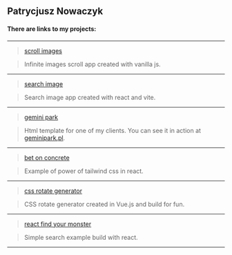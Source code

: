 ## Patrycjusz Nowaczyk

#### There are links to my projects:
   ---
> <a href="https://patrycjusznowaczyk.github.io/unsplash-vanilla-js/" target="_blank">scroll images</a>

> Infinite images scroll app created with vanilla js.

   ---
> <a href="https://patrycjusznowaczyk.github.io/unsplash-react/" target="_blank">search image</a>

> Search image app created with react and vite.

   ---
> <a href="https://patrycjusznowaczyk.github.io/gemini/" target="_blank">gemini park</a>

> Html template for one of my clients. You can see it in action at <a href="https://geminipark.pl" target="_blank">geminipark.pl</a>.

   ---
> <a href="https://github.com/patrycjusznowaczyk/bet_on_concrete" target="_blank">bet on concrete</a>

> Example of power of tailwind css in react.

   ---
> <a href="https://github.com/patrycjusznowaczyk/vue_generate_rotate" target="_blank">css rotate generator</a>

> CSS rotate generator created in Vue.js and build for fun.
   
   ---
> <a href="https://github.com/patrycjusznowaczyk/react_find_your_monster" target="_blank">react find your monster</a>

> Simple search example build with react.

   ---

